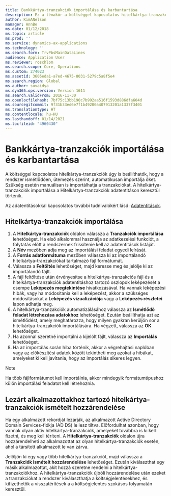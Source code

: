 ```yaml
---
title: Bankkártya-tranzakciók importálása és karbantartása
description: Ez a témakör a költséggel kapcsolatos hitelkártya-tranzakciók importálását és karbantartását ismerteti. Ezek a tranzakciók úgy állíthatók be, hogy ismétlődő ütemezésben automatikusan importálásra kerülnek, illetve szükség esetén kézzel is importálhatók.
author: KimANelson
manager: AnnBe
ms.date: 01/12/2018
ms.topic: article
ms.prod: ''
ms.service: dynamics-ax-applications
ms.technology: ''
ms.search.form: TrvPbsMainDataLines
audience: Application User
ms.reviewer: roschlom
ms.search.scope: Core, Operations
ms.custom: 274023
ms.assetid: 3605eda1-a7ed-4675-8031-5279c5a8f5e4
ms.search.region: Global
ms.author: suvaidya
ms.dyn365.ops.version: Version 1611
ms.search.validFrom: 2016-11-30
ms.openlocfilehash: 7bf75c13bb190c7b992aa516f1593d886dfa604d
ms.sourcegitcommit: 9f31b33ed6e7f1b49200a407913201a1337f3401
ms.translationtype: HT
ms.contentlocale: hu-HU
ms.lasthandoff: 01/14/2021
ms.locfileid: "4960430"
---
```

# <a name="import-and-maintain-credit-card-transactions"></a>Bankkártya-tranzakciók importálása és karbantartása

A költséggel kapcsolatos hitelkártya-tranzakciók úgy is beállíthatók, hogy a rendszer ismétlődően, ütemezés szerint, automatikusan importálja őket. Szükség esetén manuálisan is importálhatja a tranzakciókat. A hitelkártya-tranzakciók importálása a Hitelkártya-tranzakciók adatentitáson keresztül történik.

Az adatentitásokkal kapcsolatos további tudnivalókért lásd: [Adatentitások](https://docs.microsoft.com/dynamics365/fin-ops-core/dev-itpro/data-entities/data-entities).

## <a name="import-credit-card-transactions"></a>Hitelkártya-tranzakciók importálása

1. A **Hitelkártya-tranzakciók** oldalon válassza a **Tranzakciók importálása** lehetőséget. Ha első alkalommal használja az adatkezelési funkciót, a folytatás előtt a rendszernek frissítenie kell az adatentitások listáját.
2. A **Név** mezőben adja meg az importálási feladat egyedi leírását.
3. A **Forrás adatformátuma** mezőben válassza ki az importálandó hitelkártya-tranzakciókat tartalmazó fájl formátumát.
4. Válassza a **Feltöltés** lehetőséget, majd keresse meg és jelölje ki az importálandó fájlt.
5. A fájl feltöltése után érvényesítse a hitelkártya-tranzakciós fájl és a hitelkártya-tranzakciók adatentitáshoz tartozó oszlopok leképezését a csempe **Leképezés megtekintése** hivatkozásával. Ha vannak leképezési hibák, vagy ha módosítania kell a leképezést, akkor a szükséges módosításokat a **Leképezés vizualizációja** vagy a **Leképezés részletei** lapon adhatja meg.
6. A hitelkártya-tranzakciók automatizálásához válassza az **Ismétlődő feladat létrehozása adatokhoz** lehetőséget. Ezután beállíthatja azt az ismétlődést, amely meghatározza, hogy milyen gyakran kerüljön sor a hitelkártya-tranzakciók importálására. Ha végzett, válassza az **OK** lehetőséget.
7. Ha azonnal szeretné importálni a kijelölt fájlt, válassza az **Importálás** lehetőséget.
8. Ha az importálás során hiba történik, akkor a végrehajtási naplóban vagy az előkészítési adatok között tekintheti meg azokat a hibákat, amelyeket ki kell javítania, hogy az importálás sikeres legyen.

> [!NOTE]
> Ha több fájlformátumot kell importálnia, akkor mindegyik formátumtípushoz külön importálási feladatot kell létrehoznia.

## <a name="reassign-the-credit-card-transactions-for-terminated-employees"></a>Lezárt alkalmazottakhoz tartozó hitelkártya-tranzakciók ismételt hozzárendelése

Ha egy alkalmazott rekordját lezárják, az alkalmazott Active Directory Domain Services-fiókja (AD DS) le lesz tiltva. Előfordulhat azonban, hogy vannak olyan aktív hitelkártya-tranzakciók, amelyeket továbbra is ki kell fizetni, és meg kell téríteni. A **Hitelkártya-tranzakciók** oldalon újra hozzárendelheti az alkalmazottat az olyan hitelkártya-tranzakciók esetén, ahol a társított alkalmazott le van zárva.

Jelöljön ki egy vagy több hitelkártya-tranzakciót, majd válassza a **Tranzakciók ismételt hozzárendelése** lehetőséget. Ezután kiválaszthat egy másik alkalmazottat, akit hozzá szeretne rendelni a hitelkártya-tranzakciókhoz. A hitelkártya-tranzakciók újbóli hozzárendelése után ezeket a tranzakciókat a rendszer kiválaszthatja a költségjelentésekhez, és kifizethetők a visszatérítések a a költségjelentés szokásos folyamatán keresztül.

